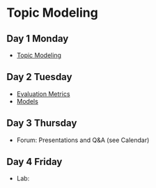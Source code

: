 # Topic Modeling

## Day 1 Monday

- [Topic Modeling](topic.md)



## Day 2 Tuesday

- [Evaluation Metrics](evaluation.md)
- [Models](models.md)

## Day 3 Thursday

- Forum: Presentations and Q&A (see Calendar)

## Day 4 Friday

- Lab: 


